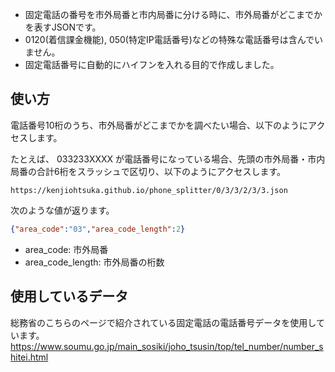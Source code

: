 * 固定電話の番号を市外局番と市内局番に分ける時に、市外局番がどこまでかを表すJSONです。
* 0120(着信課金機能), 050(特定IP電話番号)などの特殊な電話番号は含んでいません。
* 固定電話番号に自動的にハイフンを入れる目的で作成しました。

## 使い方

電話番号10桁のうち、市外局番がどこまでかを調べたい場合、以下のようにアクセスします。

たとえば、 033233XXXX が電話番号になっている場合、先頭の市外局番・市内局番の合計6桁をスラッシュで区切り、以下のようにアクセスします。

```
https://kenjiohtsuka.github.io/phone_splitter/0/3/3/2/3/3.json
```

次のような値が返ります。

```json
{"area_code":"03","area_code_length":2}
```

- area_code: 市外局番
- area_code_length: 市外局番の桁数

## 使用しているデータ

総務省のこちらのページで紹介されている固定電話の電話番号データを使用しています。
https://www.soumu.go.jp/main_sosiki/joho_tsusin/top/tel_number/number_shitei.html
